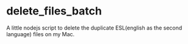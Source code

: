 # delete_files_batch
A little nodejs script to delete the duplicate ESL(english as the second language) files on my Mac.
